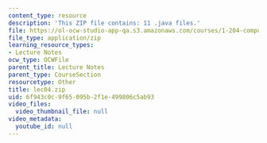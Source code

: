 ```yaml
---
content_type: resource
description: 'This ZIP file contains: 11 .java files.'
file: https://ol-ocw-studio-app-qa.s3.amazonaws.com/courses/1-204-computer-algorithms-in-systems-engineering-spring-2010/6f943c0c9f65095b2f1e499806c5ab93_lec04.zip
file_type: application/zip
learning_resource_types:
- Lecture Notes
ocw_type: OCWFile
parent_title: Lecture Notes
parent_type: CourseSection
resourcetype: Other
title: lec04.zip
uid: 6f943c0c-9f65-095b-2f1e-499806c5ab93
video_files:
  video_thumbnail_file: null
video_metadata:
  youtube_id: null
---
```

